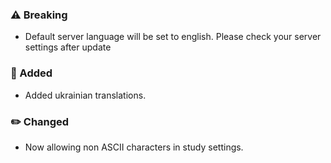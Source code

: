 ### ⚠️ Breaking
- Default server language will be set to english. Please check your server settings after update

### 🚀 Added
- Added ukrainian translations.

### ✏️ Changed
- Now allowing non ASCII characters in study settings.